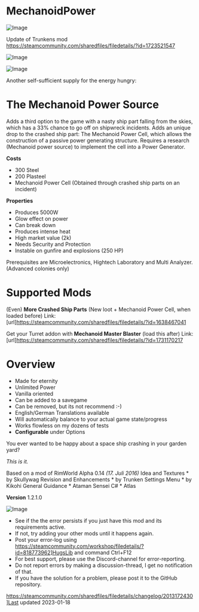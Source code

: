 # MechanoidPower

![Image](https://i.imgur.com/buuPQel.png)

Update of Trunkens mod
https://steamcommunity.com/sharedfiles/filedetails/?id=1723521547

![Image](https://i.imgur.com/pufA0kM.png)

	
![Image](https://i.imgur.com/Z4GOv8H.png)


Another self-sufficient supply for the energy hungry:

# The Mechanoid Power Source


Adds a third option to the game with a nasty ship part falling from the skies, which has a 33% chance to go off on shipwreck incidents. Adds an unique drop to the crashed ship part: The Mechanoid Power Cell, which allows the construction of a passive power generating structure. Requires a research (Mechanoid power source) to implement the cell into a Power Generator.

**Costs**

 - 300 Steel
 - 200 Plasteel
 - Mechanoid Power Cell
  (Obtained through crashed ship parts on an incident)

**Properties**

 - Produces 5000W
 - Glow effect on power
 - Can break down
 - Produces intense heat
 - High market value (2k)
 - Needs Security and Protection
 - Instable on gunfire and explosions (250 HP)

Prerequisites are Microelectronics, Hightech Laboratory and Multi Analyzer.
(Advanced colonies only)

# Supported Mods


(Even) **More Crashed Ship Parts** (New loot + Mechanoid Power Cell, when loaded before) 
Link: [url]https://steamcommunity.com/sharedfiles/filedetails/?id=1638467041

Get your Turret addon with **Mechanoid Master Blaster** (load this after)
Link: [url]https://steamcommunity.com/sharedfiles/filedetails/?id=1731170217

# Overview


 - Made for eternity
 - Unlimited Power
 - Vanilla oriented
 - Can be added to a savegame
 - Can be removed, but its not recommend :-)
 - English/German Translations available
 - Will automatically balance to your actual game state/progress
 - Works flowless on my dozens of tests
 - **Configurable** under Options

You ever wanted to be happy about a space ship crashing in your garden yard?

*This is it.*

Based on a mod of RimWorld Alpha 0.14  *(17. Juli 2016)*
Idea and Textures * by Skullywag
Revision and Enhancements * by Trunken
Settings Menu * by Kikohi
General Guidance * Ataman
Sensei C# * Atlas

**Version** 1.2.1.0


![Image](https://i.imgur.com/PwoNOj4.png)



-  See if the the error persists if you just have this mod and its requirements active.
-  If not, try adding your other mods until it happens again.
-  Post your error-log using https://steamcommunity.com/workshop/filedetails/?id=818773962]HugsLib and command Ctrl+F12
-  For best support, please use the Discord-channel for error-reporting.
-  Do not report errors by making a discussion-thread, I get no notification of that.
-  If you have the solution for a problem, please post it to the GitHub repository.





https://steamcommunity.com/sharedfiles/filedetails/changelog/2013172430]Last updated 2023-01-18
